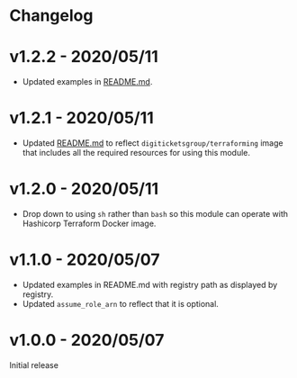 # Changelog

# v1.2.2 - 2020/05/11

- Updated examples in [README.md](README.md).

# v1.2.1 - 2020/05/11

- Updated [README.md](README.md) to reflect `digiticketsgroup/terraforming` image that includes all the required
  resources for using this module.

# v1.2.0 - 2020/05/11

- Drop down to using `sh` rather than `bash` so this module can operate with Hashicorp Terraform Docker image.

# v1.1.0 - 2020/05/07

- Updated examples in README.md with registry path as displayed by registry.
- Updated `assume_role_arn` to reflect that it is optional.

# v1.0.0 - 2020/05/07
Initial release
